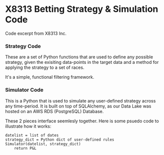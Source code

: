 # X8313  Betting Strategy & Simulation Code
Code excerpt from X8313 Inc.

### Strategy Code
These are a set of Python functions that are used to define any possible strategy, given the exisiting data-points in the target data and a method for applying the strategy to a set of races. 

It's a simple, functional filtering framework.

### Simulator Code
This is a Python that is used to simulate any user-defined strategy across any time-period. It is built on top of SQLAlchemy, as our Data Lake was hosted on an AWS RDS (PostgreSQL) Database.

These 2 pieces interface seemlesly together. Here is some psuedo code to illustrate how it works:

```
datelist = list of dates
strategy_dict = Python dict of user-defined rules
Simulator(datelist, strategy_dict)
    return P&L
```
